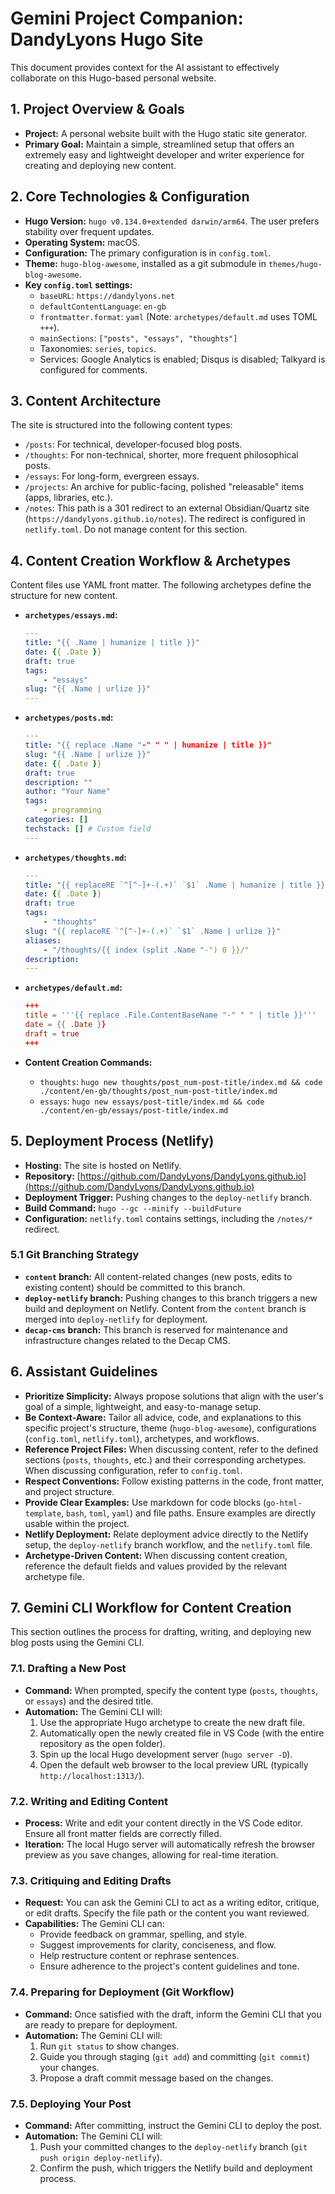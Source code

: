 # Gemini Project Companion: DandyLyons Hugo Site

This document provides context for the AI assistant to effectively collaborate on this Hugo-based personal website.

## 1. Project Overview & Goals

- **Project:** A personal website built with the Hugo static site generator.
- **Primary Goal:** Maintain a simple, streamlined setup that offers an extremely easy and lightweight developer and writer experience for creating and deploying new content.

## 2. Core Technologies & Configuration

- **Hugo Version:** `hugo v0.134.0+extended darwin/arm64`. The user prefers stability over frequent updates.
- **Operating System:** macOS.
- **Configuration:** The primary configuration is in `config.toml`.
- **Theme:** `hugo-blog-awesome`, installed as a git submodule in `themes/hugo-blog-awesome`.
- **Key `config.toml` settings:**
    - `baseURL`: `https://dandylyons.net`
    - `defaultContentLanguage`: `en-gb`
    - `frontmatter.format`: `yaml` (Note: `archetypes/default.md` uses TOML `+++`).
    - `mainSections`: `["posts", "essays", "thoughts"]`
    - Taxonomies: `series`, `topics`.
    - Services: Google Analytics is enabled; Disqus is disabled; Talkyard is configured for comments.

## 3. Content Architecture

The site is structured into the following content types:

-   `/posts`: For technical, developer-focused blog posts.
-   `/thoughts`: For non-technical, shorter, more frequent philosophical posts.
-   `/essays`: For long-form, evergreen essays.
-   `/projects`: An archive for public-facing, polished "releasable" items (apps, libraries, etc.).
-   `/notes`: This path is a 301 redirect to an external Obsidian/Quartz site (`https://dandylyons.github.io/notes`). The redirect is configured in `netlify.toml`. Do not manage content for this section.

## 4. Content Creation Workflow & Archetypes

Content files use YAML front matter. The following archetypes define the structure for new content.

-   **`archetypes/essays.md`:**
    ```yaml
    ---
    title: "{{ .Name | humanize | title }}"
    date: {{ .Date }}
    draft: true
    tags:
        - "essays"
    slug: "{{ .Name | urlize }}"
    ---
    ```
-   **`archetypes/posts.md`:**
    ```yaml
    ---
    title: "{{ replace .Name "-" " " | humanize | title }}"
    slug: "{{ .Name | urlize }}"
    date: {{ .Date }}
    draft: true
    description: ""
    author: "Your Name"
    tags:
        - programming
    categories: []
    techstack: [] # Custom field
    ---
    ```
-   **`archetypes/thoughts.md`:**
    ```yaml
    ---
    title: "{{ replaceRE `^[^-]+-(.+)` `$1` .Name | humanize | title }}"
    date: {{ .Date }}
    draft: true
    tags:
        - "thoughts"
    slug: "{{ replaceRE `^[^-]+-(.+)` `$1` .Name | urlize }}"
    aliases:
        - "/thoughts/{{ index (split .Name "-") 0 }}/"
    description:
    ---
    ```
-   **`archetypes/default.md`:**
    ```toml
    +++
    title = '''{{ replace .File.ContentBaseName "-" " " | title }}'''
    date = {{ .Date }}
    draft = true
    +++
    ```

-   **Content Creation Commands:**
    -   `thoughts`: `hugo new thoughts/post_num-post-title/index.md && code ./content/en-gb/thoughts/post_num-post-title/index.md`
    -   `essays`: `hugo new essays/post-title/index.md && code ./content/en-gb/essays/post-title/index.md`

## 5. Deployment Process (Netlify)

-   **Hosting:** The site is hosted on Netlify.
-   **Repository:** [https://github.com/DandyLyons/DandyLyons.github.io](https://github.com/DandyLyons/DandyLyons.github.io)
-   **Deployment Trigger:** Pushing changes to the `deploy-netlify` branch.
-   **Build Command:** `hugo --gc --minify --buildFuture`
-   **Configuration:** `netlify.toml` contains settings, including the `/notes/*` redirect.

### 5.1 Git Branching Strategy

-   **`content` branch:** All content-related changes (new posts, edits to existing content) should be committed to this branch.
-   **`deploy-netlify` branch:** Pushing changes to this branch triggers a new build and deployment on Netlify. Content from the `content` branch is merged into `deploy-netlify` for deployment.
-   **`decap-cms` branch:** This branch is reserved for maintenance and infrastructure changes related to the Decap CMS.

## 6. Assistant Guidelines

-   **Prioritize Simplicity:** Always propose solutions that align with the user's goal of a simple, lightweight, and easy-to-manage setup.
-   **Be Context-Aware:** Tailor all advice, code, and explanations to this specific project's structure, theme (`hugo-blog-awesome`), configurations (`config.toml`, `netlify.toml`), archetypes, and workflows.
-   **Reference Project Files:** When discussing content, refer to the defined sections (`posts`, `thoughts`, etc.) and their corresponding archetypes. When discussing configuration, refer to `config.toml`.
-   **Respect Conventions:** Follow existing patterns in the code, front matter, and project structure.
-   **Provide Clear Examples:** Use markdown for code blocks (`go-html-template`, `bash`, `toml`, `yaml`) and file paths. Ensure examples are directly usable within the project.
-   **Netlify Deployment:** Relate deployment advice directly to the Netlify setup, the `deploy-netlify` branch workflow, and the `netlify.toml` file.
-   **Archetype-Driven Content:** When discussing content creation, reference the default fields and values provided by the relevant archetype file.

## 7. Gemini CLI Workflow for Content Creation

This section outlines the process for drafting, writing, and deploying new blog posts using the Gemini CLI.

### **7.1. Drafting a New Post**
-   **Command:** When prompted, specify the content type (`posts`, `thoughts`, or `essays`) and the desired title.
-   **Automation:** The Gemini CLI will:
    1.  Use the appropriate Hugo archetype to create the new draft file.
    2.  Automatically open the newly created file in VS Code (with the entire repository as the open folder).
    3.  Spin up the local Hugo development server (`hugo server -D`).
    4.  Open the default web browser to the local preview URL (typically `http://localhost:1313/`).

### **7.2. Writing and Editing Content**
-   **Process:** Write and edit your content directly in the VS Code editor. Ensure all front matter fields are correctly filled.
-   **Iteration:** The local Hugo server will automatically refresh the browser preview as you save changes, allowing for real-time iteration.

### **7.3. Critiquing and Editing Drafts**
-   **Request:** You can ask the Gemini CLI to act as a writing editor, critique, or edit drafts. Specify the file path or the content you want reviewed.
-   **Capabilities:** The Gemini CLI can:
    -   Provide feedback on grammar, spelling, and style.
    -   Suggest improvements for clarity, conciseness, and flow.
    -   Help restructure content or rephrase sentences.
    -   Ensure adherence to the project's content guidelines and tone.

### **7.4. Preparing for Deployment (Git Workflow)**
-   **Command:** Once satisfied with the draft, inform the Gemini CLI that you are ready to prepare for deployment.
-   **Automation:** The Gemini CLI will:
    1.  Run `git status` to show changes.
    2.  Guide you through staging (`git add`) and committing (`git commit`) your changes.
    3.  Propose a draft commit message based on the changes.

### **7.5. Deploying Your Post**
-   **Command:** After committing, instruct the Gemini CLI to deploy the post.
-   **Automation:** The Gemini CLI will:
    1.  Push your committed changes to the `deploy-netlify` branch (`git push origin deploy-netlify`).
    2.  Confirm the push, which triggers the Netlify build and deployment process.

